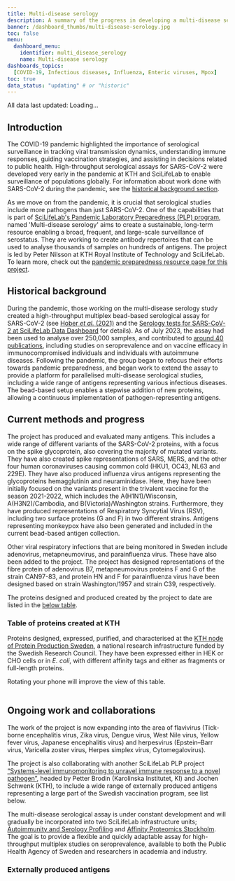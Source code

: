 ```yaml
---
title: Multi-disease serology
description: A summary of the progress in developing a multi-disease serology assay, a key component of pandemic preparedness. Information about externally produced antigens is also provided.
banner: /dashboard_thumbs/multi-disease-serology.jpg
toc: false
menu:
  dashboard_menu:
    identifier: multi_disease_serology
    name: Multi-disease serology
dashboards_topics:
  [COVID-19, Infectious diseases, Influenza, Enteric viruses, Mpox]
toc: true
data_status: "updating" # or "historic"
---
```


<div class="alert alert-info" id="last-updated">All data last updated: Loading...</div>


## Introduction

The COVID-19 pandemic highlighted the importance of serological surveillance in tracking viral transmission dynamics, understanding immune responses, guiding vaccination strategies, and assisting in decisions related to public health. High-throughput serological assays for SARS-CoV-2 were developed very early in the pandemic at KTH and SciLifeLab to enable surveillance of populations globally. For information about work done with SARS-CoV-2 during the pandemic, see the [historical background section](#historical-background).

As we move on from the pandemic, it is crucial that serological studies include more pathogens than just SARS-CoV-2. One of the capabilities that is part of [SciLifeLab's Pandemic Laboratory Preparedness (PLP) program](/plp-program-background/), named 'Multi-disease serology' aims to create a sustainable, long-term resource enabling a broad, frequent, and large-scale surveillance of serostatus. They are working to create antibody repertoires that can be used to analyse thousands of samples on hundreds of antigens. The project is led by Peter Nilsson at KTH Royal Institute of Technology and SciLifeLab. To learn more, check out the [pandemic preparedness resource page for this project](/resources/serology/).

## Historical background

During the pandemic, those working on the multi-disease serology study created a high-throughput multiplex bead-based serological assay for SARS-CoV-2 (see [Hober _et al._ (2021)](https://doi.org/10.1002/cti2.1312) and the [Serology tests for SARS-CoV-2 at SciLifeLab Data Dashboard](/dashboards/serology-statistics/) for details). As of July 2023, the assay had been used to analyse over 250,000 samples, and contributed to [around 40 publications](https://publications.scilifelab.se/label/Autoimmunity%20and%20Serology%20Profiling), including studies on seroprevalence and on vaccine efficacy in immunocompromised individuals and individuals with autoimmune diseases. Following the pandemic, the group began to refocus their efforts towards pandemic preparedness, and began work to extend the assay to provide a platform for parallelised multi-disease serological studies, including a wide range of antigens representing various infectious diseases. The bead-based setup enables a stepwise addition of new proteins, allowing a continuous implementation of pathogen-representing antigens.

## Current methods and progress

The project has produced and evaluated many antigens. This includes a wide range of different variants of the SARS-CoV-2 proteins, with a focus on the spike glycoprotein, also covering the majority of mutated variants. They have also created spike representations of SARS, MERS, and the other four human coronaviruses causing common cold (HKU1, OC43, NL63 and 229E). They have also produced influenza virus antigens representing the glycoproteins hemagglutinin and neuraminidase. Here, they have been initially focused on the variants present in the trivalent vaccine for the season 2021-2022, which includes the A(H1N1)/Wisconsin, A(H3N2)/Cambodia, and B(Victoria)/Washington strains. Furthermore, they have produced representations of Respiratory Syncytial Virus (RSV), including two surface proteins (G and F) in two different strains. Antigens representing monkeypox have also been generated and included in the current bead-based antigen collection.

Other viral respiratory infections that are being monitored in Sweden include adenovirus, metapneumovirus, and parainfluenza virus. These have also been added to the project. The project has designed representations of the fibre protein of adenovirus B7, metapneumovirus proteins F and G of the strain CAN97-83, and protein HN and F for parainfluenza virus have been designed based on strain Washington/1957 and strain C39, respectively.

The proteins designed and produced created by the project to date are listed in the [below table](#table-of-proteins-created-at-kth).

### Table of proteins created at KTH

Proteins designed, expressed, purified, and characterised at the [KTH node of Protein Production Sweden](https://www.kth.se/pps), a national research infrastructure funded by the Swedish Research Council. They have been expressed either in HEK or CHO cells or in _E. coli_, with different affinity tags and either as fragments or full-length proteins.

<div class="d-lg-none alert alert-info">
  Rotating your phone will improve the view of this table.
</div>

<div class="table-responsive">
    <table id="table1" class="table table-hover" width="100%">
        <thead class="table-light">
            <!-- Table header will be dynamically populated here -->
        </thead>
        <tbody>
            <!-- Data for the table will be dynamically populated here -->
        </tbody>
    </table>
</div>

## Ongoing work and collaborations

The work of the project is now expanding into the area of flavivirus (Tick-borne encephalitis virus, Zika virus, Dengue virus, West Nile virus, Yellow fever virus, Japanese encephalitis virus) and herpesvirus (Epstein–Barr virus, Varicella zoster virus, Herpes simplex virus, Cytomegalovirus).

The project is also collaborating with another SciLifeLab PLP project [“Systems-level immunomonitoring to unravel immune response to a novel pathogen”](/resources/immunomonitoring/), headed by Petter Brodin (Karolinska Institutet, KI) and Jochen Schwenk (KTH), to include a wide range of externally produced antigens representing a large part of the Swedish vaccination program, see list below.

The multi-disease serological assay is under constant development and will gradually be incorporated into two SciLifeLab infrastructure units; [Autoimmunity and Serology Profiling](https://www.scilifelab.se/units/autoimmunity-profiling/) and [Affinity Proteomics Stockholm](https://www.scilifelab.se/units/affinity-proteomics/). The goal is to provide a flexible and quickly adaptable assay for high-throughput multiplex studies on seroprevalence, available to both the Public Health Agency of Sweden and researchers in academia and industry.

### Externally produced antigens

<div class="table-responsive">
    <table id="table2" class="table table-hover" width="100%">
        <thead class="table-light">
            <!-- Table header will be dynamically populated here -->
        </thead>
        <tbody>
            <!-- Data for the table will be dynamically populated here -->
        </tbody>
    </table>
</div>

<script>
    async function fetchAndPopulateTable(url, tableId, headers) {
        try {
            // Attempt to fetch the file
            const response = await fetch(url);

            // Check if the response is OK
            if (!response.ok) {
                throw new Error("Failed to load data. Please try again later.");
            }

            const arrayBuffer = await response.arrayBuffer();

            // Parse the Excel file
            const workbook = XLSX.read(arrayBuffer, { type: "array" });
            const sheetName = workbook.SheetNames[0]; // Assuming the first sheet
            const worksheet = workbook.Sheets[sheetName];
            const jsonData = XLSX.utils.sheet_to_json(worksheet);

            // Check if the parsed JSON data is empty
            if (jsonData.length === 0) {
                throw new Error("The data is currently unavailable. Please check back later.");
            }

            // Populate the table
            const tableBody = document.getElementById(tableId).querySelector('tbody');
            tableBody.innerHTML = ''; // Clear any existing content

            jsonData.forEach(row => {
                const tr = document.createElement('tr');

                // Create cells for each column based on provided headers
                headers.forEach(column => {
                    const td = document.createElement('td');
                    td.textContent = row[column] || ''; // Display an empty string if the data is missing
                    tr.appendChild(td);
                });

                tableBody.appendChild(tr);
            });

            // Initialize DataTables for this table
            $(`#${tableId}`).DataTable({
                "sDom": '<"top row"<"col-md"i><"col-md"f>>rt<"bottom row"<"col-md"l><"col-md"p>><"clear">',
                "order": [],
                "language": {
                    "lengthMenu": "Show _MENU_ entries per page",
                    "zeroRecords": "Nothing found.",
                    "info": "Showing _START_ to _END_ of _TOTAL_ entries.",
                    "infoEmpty": "No records available",
                    "infoFiltered": "(filtered from _MAX_ total records)",
                    "search": "Search:",
                    "paginate": {
                        "first": "First",
                        "last": "Last",
                        "next": "»",
                        "previous": "«"
                    }
                }
            });

        } catch (error) {
            console.error(`Error processing table ${tableId}:`, error.message);

            // Display an error message in the table
            const tableBody = document.getElementById(tableId).querySelector('tbody');
            tableBody.innerHTML = `<tr><td colspan="${headers.length}" class="text-center text-danger">An error occurred while loading the data. Please try again later.</td></tr>`;
        }
    }

    // URLs and headers for the two tables
    const tables = [
       {
            url: "https://blobserver.dc.scilifelab.se/blob/KTH-produced-antigens%20240418.xlsx",
            tableId: "table1",
            headers: ['Virus type', 'Variant', 'Protein', 'Details', 'Host']
        },
        {
            url: "https://blobserver.dc.scilifelab.se/blob/External-PLP-proteinlist.xlsx",
            tableId: "table2",
            headers: ['Pathogen', 'Variant', 'Protein', 'Details', 'Host']
        }
    ];

     async function fetchLastModifiedDates() {
        const jsonUrls = [
            "https://blobserver.dc.scilifelab.se/blob/External-PLP-proteinlist.xlsx/info.json",
            "https://blobserver.dc.scilifelab.se/blob/KTH-produced-antigens%20240418.xlsx/info.json"
        ];
        
        try {
            const datePromises = jsonUrls.map(async (url) => {
                const response = await fetch(url);
                if (!response.ok) {
                    throw new Error("Failed to fetch last modified date.");
                }
                const data = await response.json();
                return new Date(data.modified);
            });
            
            const dates = await Promise.all(datePromises);
            const latestDate = new Date(Math.max.apply(null, dates));
            
            // Format date as YYYY-MM-DD
            const formattedDate = latestDate.toISOString().split('T')[0];
            
            document.getElementById('last-updated').innerText = `All data last updated: ${formattedDate}`;
        } catch (error) {
            console.error('Error fetching last modified dates:', error.message);
            document.getElementById('last-updated').innerText = 'All data last updated: Unable to retrieve date';
        }
    }

    // Fetch and populate data for both tables when the page loads
    window.onload = function() {
        tables.forEach(table => {
            // Populate table header
            const tableHead = document.getElementById(table.tableId).querySelector('thead');
            tableHead.innerHTML = ''; // Clear any existing content
            const tr = document.createElement('tr');
            table.headers.forEach(header => {
                const th = document.createElement('th');
                th.textContent = header;
                tr.appendChild(th);
            });
            tableHead.appendChild(tr);

            // Fetch data and populate table content
            fetchAndPopulateTable(table.url, table.tableId, table.headers);
        });
        fetchLastModifiedDates();
    };
</script>

<script type="text/javascript" charset="utf8"
  src="https://cdn.datatables.net/1.13.1/js/jquery.dataTables.min.js"></script>
<script type="text/javascript" charset="utf8"
  src="https://cdn.datatables.net/1.13.1/js/dataTables.bootstrap5.min.js"></script>
<script src="https://cdnjs.cloudflare.com/ajax/libs/xlsx/0.18.5/xlsx.full.min.js"></script>
